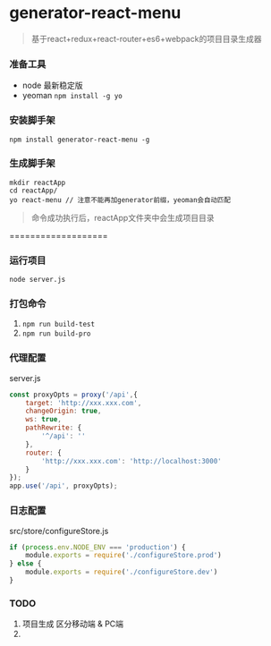 # generator-react-menu
> 基于react+redux+react-router+es6+webpack的项目目录生成器

### 准备工具
* node 最新稳定版
* yeoman `npm install -g yo`

### 安装脚手架
`npm install generator-react-menu -g`

### 生成脚手架
```
mkdir reactApp
cd reactApp/
yo react-menu // 注意不能再加generator前缀，yeoman会自动匹配
```
> 命令成功执行后，reactApp文件夹中会生成项目目录


===================
### 运行项目
`node server.js`
	
### 打包命令
1. `npm run build-test`
2. `npm run build-pro`

### 代理配置
server.js

```javascript
const proxyOpts = proxy('/api',{
    target: 'http://xxx.xxx.com',
    changeOrigin: true,
    ws: true,
    pathRewrite: {
        '^/api': ''
    },
    router: {
        'http://xxx.xxx.com': 'http://localhost:3000'
    }
});
app.use('/api', proxyOpts);
```

### 日志配置
src/store/configureStore.js

```javascript
if (process.env.NODE_ENV === 'production') {
    module.exports = require('./configureStore.prod')
} else {
    module.exports = require('./configureStore.dev')
}
```

### TODO
1. 项目生成 区分移动端 & PC端
2.

